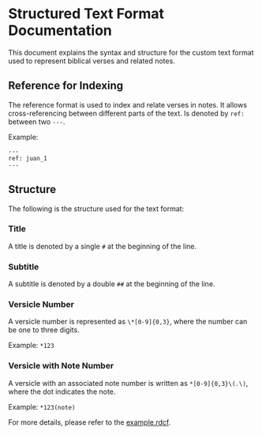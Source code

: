 # Structured Text Format Documentation

This document explains the syntax and structure for the custom text format used to represent biblical verses and related notes.

## Reference for Indexing

The reference format is used to index and relate verses in notes. It allows cross-referencing between different parts of the text. Is denoted by `ref:` between two `---`.

Example:

```
---
ref: juan_1
---
```

## Structure

The following is the structure used for the text format:

### Title
A title is denoted by a single `#` at the beginning of the line.

### Subtitle
A subtitle is denoted by a double `##` at the beginning of the line.

### Versicle Number
A versicle number is represented as `\*[0-9]{0,3}`, where the number can be one to three digits.

Example: `*123`

### Versicle with Note Number
A versicle with an associated note number is written as `*[0-9]{0,3}\(.\)`, where the dot indicates the note.

Example: `*123(note)`

For more details, please refer to the [example.rdcf](./example.rdcf).